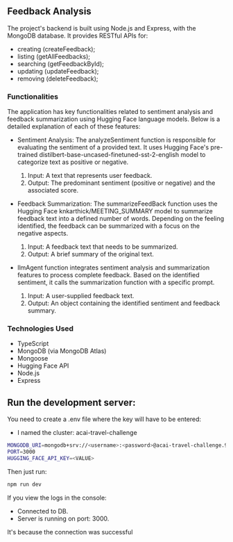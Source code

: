 ## Feedback Analysis
The project's backend is built using Node.js and Express, with the MongoDB database. It provides RESTful APIs for:

- creating (createFeedback);
- listing (getAllFeedbacks);
- searching (getFeedbackById);
- updating (updateFeedback);
- removing (deleteFeedback);

### Functionalities
The application has key functionalities related to sentiment analysis and feedback summarization using Hugging Face language models. 
Below is a detailed explanation of each of these features:

- Sentiment Analysis: The analyzeSentiment function is responsible for evaluating the sentiment of a provided text. It uses Hugging Face's pre-trained 
distilbert-base-uncased-finetuned-sst-2-english model to categorize text as positive or negative.
  1. Input: A text that represents user feedback.
  2. Output: The predominant sentiment (positive or negative) and the associated score.

- Feedback Summarization: The summarizeFeedBack function uses the Hugging Face knkarthick/MEETING_SUMMARY model to summarize feedback text into a 
defined number of words. Depending on the feeling identified, the feedback can be summarized with a focus on the negative aspects.
  1. Input: A feedback text that needs to be summarized.
  2. Output: A brief summary of the original text.

- llmAgent function integrates sentiment analysis and summarization features to process complete feedback. Based on the identified sentiment, it calls the 
summarization function with a specific prompt.
   1. Input: A user-supplied feedback text.
   2. Output: An object containing the identified sentiment and feedback summary.

### Technologies Used
- TypeScript
- MongoDB (via MongoDB Atlas)
- Mongoose
- Hugging Face API
- Node.js
- Express


## Run the development server:

You need to create a .env file where the key will have to be entered:
- I named the cluster: acai-travel-challenge
```bash
MONGODB_URI=mongodb+srv://<username>:<password>@acai-travel-challenge.9fpz3op.mongodb.net/<databaseName>?retryWrites=true&w=majority
PORT=3000
HUGGING_FACE_API_KEY=<VALUE>
```

Then just run:

```bash
npm run dev
```
If you view the logs in the console:
- Connected to DB.
- Server is running on port: 3000.

It's because the connection was successful
